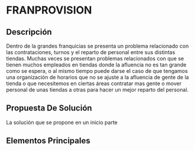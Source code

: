 # FRANPROVISION

## Descripción
Dentro de la grandes franquicias se presenta un problema relacionado con las contrataciones, turnos  y el reparto de personal entre sus distintas tiendas. Muchas veces se presentan problemas relacionados con que se tienen muchos empleados en tiendas donde la afluencia no es tan grande como se espera, o al mismo tiempo puede darse el caso de que tengamos una organización de horarios que no se ajuste a la afluencia de gente de la tienda o que necesitemos en ciertas áreas contratar mas gente o mover personal de unas tiendas a otras para hacer un mejor reparto del personal.


## Propuesta De Solución
La solución que se propone en un inicio parte 


## Elementos Principales

